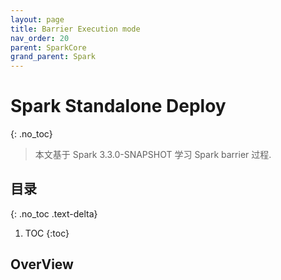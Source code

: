 ```yaml
---
layout: page
title: Barrier Execution mode
nav_order: 20
parent: SparkCore 
grand_parent: Spark
---
```


# Spark Standalone Deploy
{: .no_toc}

> 本文基于 Spark 3.3.0-SNAPSHOT 学习 Spark barrier 过程.

## 目录
{: .no_toc .text-delta}

1. TOC
{:toc}

## OverView

